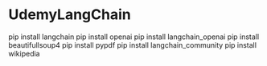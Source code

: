 # UdemyLangChain


pip install langchain
pip install openai
pip install langchain_openai
pip install beautifullsoup4
pip install pypdf
pip install langchain_community
pip install wikipedia